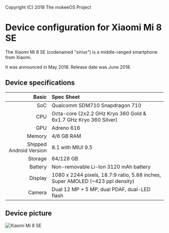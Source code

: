 Copyright (C) 2018 The mokeeOS Project

Device configuration for Xiaomi Mi 8 SE
=========================================

The Xiaomi Mi 8 SE (codenamed _"sirius"_) is a middle-ranged smartphone from Xiaomi.

It was announced in May 2018. Release date was June 2018.

## Device specifications

Basic   | Spec Sheet
-------:|:-------------------------
SoC     | Qualcomm SDM710 Snapdragon 710
CPU     | Octa-core (2x2.2 GHz Kryo 360 Gold & 6x1.7 GHz Kryo 360 Silver)
GPU     | Adreno 616
Memory  | 4/6 GB RAM
Shipped Android Version | 8.1 with MIUI 9.5
Storage | 64/128 GB
Battery | Non-removable Li-Ion 3120 mAh battery
Display | 1080 x 2244 pixels, 18.7:9 ratio, 5.88 inches, Super AMOLED (~423 ppi density)
Camera  | Dual 12 MP + 5 MP, dual PDAF, dual-LED flash

## Device picture

![Xiaomi Mi 8 SE](https://fdn2.gsmarena.com/vv/pics/xiaomi/xiaomi-mi8-se-.jpg "Xiaomi Mi 8 SE")

